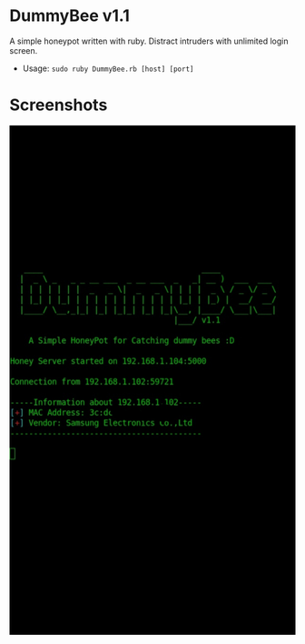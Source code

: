 # DummyBee v1.1
A simple honeypot written with ruby.
Distract intruders with unlimited login screen.

- Usage: ```sudo ruby DummyBee.rb [host] [port]```

# Screenshots
![Server side](IMG_20200122_220414_479.jpg)
